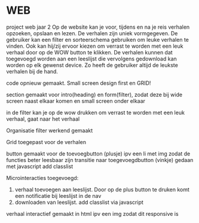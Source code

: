 # WEB
project web jaar 2
Op de website kan je voor, tijdens en na je reis verhalen opzoeken, opslaan en lezen. De verhalen zijn uniek vormgegeven.
De gebruiker kan een filter en sorteerschema gebruiken om leuke verhalen te vinden. Ook kan hij/zij ervoor kiezen om verrast te worden met een leuk verhaal door op de WOW button te klikken.
De verhalen kunnen dat toegevoegd worden aan een leeslijst die vervolgens gedownload kan worden op elk gewenst device. Zo heeft de gebruiker altijd de leukste verhalen bij de hand.

code opnieuw gemaakt. Small screen design first en GRID!

section gemaakt voor intro(heading) en form(filter), zodat deze bij wide screen naast elkaar komen en small screen onder elkaar

in de filter kan je op de wow drukken om verrast te worden met een leuk verhaal, gaat naar het verhaal

Organisatie filter werkend gemaakt

Grid toegepast voor de verhalen

button gemaakt voor de toevoegbutton (plusje) ipv een li met img zodat de functies beter leesbaar zijn
transitie naar toegevoegdbutton (vinkje) gedaan met javascript add classlist

Microinteracties toegevoegd: 
1. verhaal toevoegen aan leeslijst. Door op de plus button te druken komt een notificatie bij leeslijst in de nav 
2. downloaden van leeslijst. add classlist via javascript

verhaal interactief gemaakt in html ipv een img zodat dit responsive is
